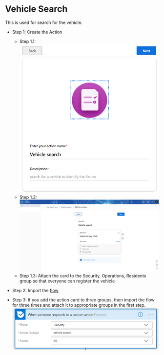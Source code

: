 # Vehicle Search

This is used for search for the vehicle.

- Step 1: Create the Action
    -  Step 1.1: ![Step 1](Media/VehicleSearch/ActionCardForm.png)
    -  Step 1.2: ![Step 2](Media/VehicleSearch/ActionCardQuestions.png)
    -  Step 1.3: Attach the card to the Security, Operations, Residents group so that everyone can register the vehicle

- Step 2: Import the [flow](Media/VehicleSearch/VehicleSearch-Flow_20190323142737.zip)
- Step 3: If you add the action card to three groups, then import the flow for three times and attach it to appropriate groups in the first step.
![Flow Update](Media/VehicleSearch/UpdateFlow.png)